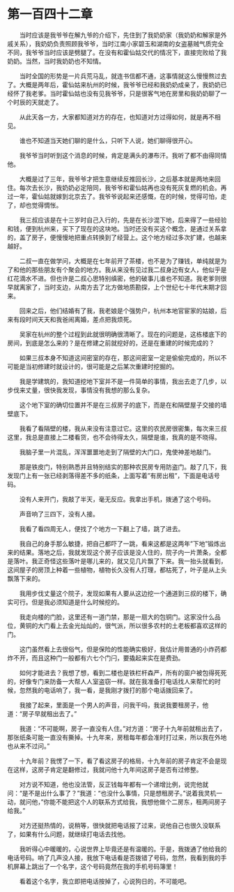 # 第一百四十二章


　　当时应该是我爷爷在解九爷的介绍下，先住到了我奶奶家（我奶奶和解家是外戚关系），我奶奶负责照顾我爷爷，当时江南小家碧玉和湖南的女盗墓贼气质完全不同，我爷爷当时应该是劈腿了。在没有和霍仙姑交代的情况下，直接完败给了我奶奶。当然，当时我奶奶也不知情。

　　当时全国的形势是一片兵荒马乱，就连书信都不通，这事情就这么慢慢熬过去了。大概是两年后，霍仙姑来杭州的时候，我爷爷已经和我奶奶成亲了，我奶奶已经怀了我老爹。当时霍仙姑也没有见我爷爷，只是很客气地在房里和我奶奶聊了一个时辰的天就走了。

　　从此天各一方，大家都知道对方的存在，也知道对方过得如何，就是再不相见。

　　谁也不知道当天她们聊的是什么，只听下人说，她们聊得很开心。

　　我爷爷当时听到这个消息的时候，肯定是满头的瀑布汗。我听了都不由得同情他。

　　大概是过了三年，我爷爷才把生意继续反推回长沙，之后基本就是两地来回住。每次去长沙，我奶奶必定陪同，我爷爷和霍仙姑再也没有死灰复燃的机会。再过一年，霍仙姑就嫁到北京去了。我爷爷说起来还感慨，在的时候，觉得可怕，走了，却也觉得惆怅。

　　我三叔应该是在十三岁时自己入行的，先是在长沙混下地，后来得了一些经验和钱，便到杭州来，买下了现在的这块地。当时还没有买这个概念，是通过关系拿的，盖了房子，便慢慢地把重点转换到了经营上。这个地方经过多次扩建，也越来越好。

　　二叔一直在做学问，大概是在七年前开了茶楼，也不是为了赚钱，单纯就是为了和他的那些朋友有个聚会的地方。我从来没有见过我二叔身边有女人，他似乎是红花滴水不进。但也许是二叔心思特别缜密，他的破事儿谁也不知道。我老爹则很早就离家了，当时支边，从南方去了北方做地质勘探，上个世纪七十年代末期才回来。

　　回来之后，他们结婚有了我，我老娘是个强势户，杭州本地官宦家的姑娘，后来有段时间天天和我爸闹离婚，差点把我烦死。

　　吴家在杭州的整个过程到此就很明确很清晰了。现在的问题是，这栋楼底下的房间，到底是怎么来的？是在修建之前就挖好的，还是在重建的时候完成的？

　　如果三叔本身不知道这间密室的存在，那这间密室一定是偷偷完成的，所以不可能是当初修建时就设计的，很可能是之后某次重建时挖掘的。

　　我是学建筑的，我知道挖地下室并不是一件简单的事情，我出去走了几步，以步伐来丈量，很快我发现，事情没有我想的那么复杂。

　　这个地下室的确切位置并不是在三叔房子的底下，而是在和隔壁屋子交接的墙壁底下。

　　我看了看隔壁的楼，我从来没有注意过它。这里的农民房很密集，每次来三叔这里，我总是直接上二楼看货，也不会待得太久，隔壁是谁，我真的是不晓得。

　　我脑子里一片混乱，浑浑噩噩地走到了隔壁的大门口，鬼使神差地敲门。

　　那是铁皮门，特别熟悉并且特别结实的那种农民房专用防盗门。敲了几下，我发现门上有一张已经剥落得差不多的纸条，上面写着”有房出租”，下面是电话号码。

　　没有人来开门，我敲了半天，毫无反应。我拿出手机，拨通了这个号码。

　　声音响了三四下，没有人接。

　　我看了看四周无人，便找了个地方一下翻上了墙，跳了进去。

　　我自己的身手那么敏捷，把自己都吓了一跳，看来这都是这两年”下地”锻炼出来的结果。落地之后，我就发现这个房子应该是没人住的，院子内一片萧条，全都是落叶。我正奇怪这些落叶是哪儿来的，就又见几片飘了下来。我一抬头就看到，这间屋子的房顶上种着一些植物，植物长久没有人打理，都枯死了，叶子是从上头飘落下来的。

　　我用步伐丈量这个院子，发现如果有人要从这边挖一个通道到三叔的楼下，确实可行。但是我必须知道是什么时候挖的。

　　我走向楼的门脸，这里还有一道门禁，那是一扇大的包铜门。这家没什么品位，黄铜的大门看上去金光灿灿的，很气派，所以很多农村的土老板都喜欢这样的门。

　　这门虽然看上去很俗气，但是保险的性能确实极好，我估计用普通的小炸药都炸不开，而且这种门一般都有六七个门闩，要撬起来实在是费劲。

　　如何才能进去？我想了想，看到二楼也是铁栏杆森严，所有的窗户被包得死死的，好像专门来防备一大帮人人室盗窃一样。就在我准备打电话找人来帮忙的时候，忽然我的电话响了，我一看，是我刚才拨打的那个电话拨回来了。

　　我接了起来，里面是一个男人的声音，问我干吗，我说我要租房子，他道：“房子早就租出去了。”

　　我道：“不可能啊，房子一直没有人住。”对方道：“房子十九年前就租出去了，那张纸条可能一直没有撕掉。十九年来，房租每年都会准时打过来，所以我在外地也从来不过问。”

　　十九年前？我愣了一下，看了看这房子的格局，十九年前的房子肯定不会是现在这样，这房子肯定是翻修过，我就问他十九年间这房子是否有过修整。

　　对方说不知道，他也没法管，反正钱每年都有一个递增比例，说完他就问：“是不是出什么事了？”我道：“也没什么事情，只是想租房子。”说着我灵机一动，就问他，”你能不能把这个人的联系方式给我，我想他做个二房东，租两间房子给我。”

　　对方还挺热情的，说稍等，很快就把电话报了过来，说他自己也很久没联系了，如果有什么问题，就继续打电话去找他。

　　我听得心中暖暖的，心说世界上毕竟还是有温暖的。于是，我拨通了他给我的电话号码。响了几声没人接，我放下电话看是否拨错了号码，忽然，我看到我的手机屏幕上跳出了一个名字，这个号码竟然在我的手机号码簿里！

　　看着这个名字，我立即把电话按掉了，心说狗日的，不可能吧。

